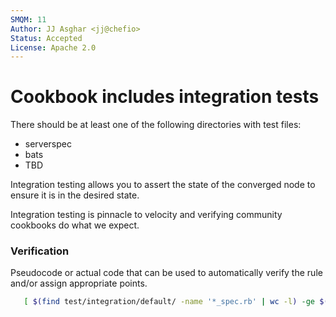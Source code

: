 ```yaml
---
SMQM: 11
Author: JJ Asghar <jj@chefio>
Status: Accepted
License: Apache 2.0
---
```


# Cookbook includes integration tests

There should be at least one of the following directories with test files:

* serverspec
* bats
* TBD

Integration testing allows you to assert the state of the converged node to ensure it is in the desired state.

Integration testing is pinnacle to velocity and verifying community cookbooks do what we expect.

### Verification

Pseudocode or actual code that can be used to automatically verify the rule and/or assign appropriate points.

```bash
   [ $(find test/integration/default/ -name '*_spec.rb' | wc -l) -ge $(find recipes/ -name '*.rb' | wc -l ) ]
```
